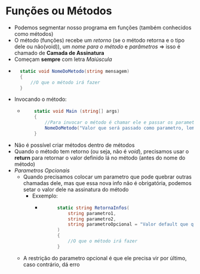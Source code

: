 # Funções ou Métodos

- Podemos segmentar nosso programa em funções (também conhecidos como métodos)
- O método (funções) recebe um *retorno* (se o método retorna e o tipo dele ou não(void)), um *nome para o método* e *parâmetros* => isso é chamado de **Camada de Assinatura**
- Começam **sempre** com letra *Maiúscula*
- ```csharp
    static void NomeDoMetodo(string mensagem)
    {
        //O que o método irá fazer
    }

- Invocando o método:
  - ```csharp
        static void Main (string[] args)
        {
            //Para invocar o método é chamar ele e passar os parametros necessários
            NomeDoMetodo("Valor que será passado como parametro, lembrando que o valor aqui precisa ser do mesmo tipo do parametro do método ou vai dar erro");
        }
- Não é possível criar métodos dentro de métodos
- Quando o método tem retorno (ou seja, não é *void*), precisamos usar o **return** para retornar o valor definido lá no método (antes do nome do método)
- *Parametros Opcionais*
  - Quando precisamos colocar um parametro que pode quebrar outras chamadas dele, mas que essa nova info não é obrigatória, podemos setar o valor dele na assinatura do método
    - Exxemplo:
        - ```csharp
                static string RetornaInfos(
                    string parametro1,
                    string parametro2,
                    string parametroOpcional = "Valor default que quiser definir"
                )
                {
                    //O que o método irá fazer
                }
  - A restrição do parametro opcional é que ele precisa vir por último, caso contrário, dá erro
